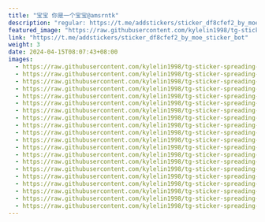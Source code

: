 ```yaml
---
title: "宝宝 你是一个宝宝@amsrntk"
description: "regular: https://t.me/addstickers/sticker_df8cfef2_by_moe_sticker_bot"
featured_image: "https://raw.githubusercontent.com/kylelin1998/tg-sticker-spreading-worldwide-images/main/img/11b0f2ec-e63a-4f32-a2b9-b74dc260eba5.jpg"
link: "https://t.me/addstickers/sticker_df8cfef2_by_moe_sticker_bot"
weight: 3
date: 2024-04-15T08:07:43+08:00
images:
  - https://raw.githubusercontent.com/kylelin1998/tg-sticker-spreading-worldwide-images/main/img/11b0f2ec-e63a-4f32-a2b9-b74dc260eba5.jpg
  - https://raw.githubusercontent.com/kylelin1998/tg-sticker-spreading-worldwide-images/main/img/6f84dde9-0dec-439e-be28-3dba03393d70.jpg
  - https://raw.githubusercontent.com/kylelin1998/tg-sticker-spreading-worldwide-images/main/img/3ef95ff8-9e0f-40e3-bef3-e48ab04f50cb.jpg
  - https://raw.githubusercontent.com/kylelin1998/tg-sticker-spreading-worldwide-images/main/img/0e649e15-c171-4a2b-98a3-b70c5ecf8c7b.jpg
  - https://raw.githubusercontent.com/kylelin1998/tg-sticker-spreading-worldwide-images/main/img/e40021db-b70b-4dce-ba53-a35c40b605a1.jpg
  - https://raw.githubusercontent.com/kylelin1998/tg-sticker-spreading-worldwide-images/main/img/f4f2a561-bae6-45b5-8755-a69b5994fdef.jpg
  - https://raw.githubusercontent.com/kylelin1998/tg-sticker-spreading-worldwide-images/main/img/0ef2dbe7-8a1a-4c57-865c-81e316717fd0.jpg
  - https://raw.githubusercontent.com/kylelin1998/tg-sticker-spreading-worldwide-images/main/img/85172794-03f2-42d5-9bf2-34d9bec73d93.jpg
  - https://raw.githubusercontent.com/kylelin1998/tg-sticker-spreading-worldwide-images/main/img/a1a4f30e-1128-4fa2-863f-3d28768b2c41.jpg
  - https://raw.githubusercontent.com/kylelin1998/tg-sticker-spreading-worldwide-images/main/img/09e2b28e-b77f-429a-aadb-7784202b8078.jpg
  - https://raw.githubusercontent.com/kylelin1998/tg-sticker-spreading-worldwide-images/main/img/893cf877-21f3-4760-acb4-4afde2ce4b3c.jpg
  - https://raw.githubusercontent.com/kylelin1998/tg-sticker-spreading-worldwide-images/main/img/4ed4588f-7097-4a9d-8db3-0ea055e092ec.jpg
  - https://raw.githubusercontent.com/kylelin1998/tg-sticker-spreading-worldwide-images/main/img/ba167ee2-3977-4a5b-b255-40471dbd68b3.jpg
  - https://raw.githubusercontent.com/kylelin1998/tg-sticker-spreading-worldwide-images/main/img/091826ec-050c-418d-99a9-2bb0386f0659.jpg
  - https://raw.githubusercontent.com/kylelin1998/tg-sticker-spreading-worldwide-images/main/img/a5d39ca6-3316-4f0f-8926-c84da4658664.jpg
  - https://raw.githubusercontent.com/kylelin1998/tg-sticker-spreading-worldwide-images/main/img/80c6467d-8f58-4a4f-954d-4c147719c849.jpg
  - https://raw.githubusercontent.com/kylelin1998/tg-sticker-spreading-worldwide-images/main/img/a9ecf419-0a87-4e9b-a316-544b77f08da9.jpg
  - https://raw.githubusercontent.com/kylelin1998/tg-sticker-spreading-worldwide-images/main/img/1659680a-0720-48f7-86cb-dde804436ef0.jpg
  - https://raw.githubusercontent.com/kylelin1998/tg-sticker-spreading-worldwide-images/main/img/912d2911-a04c-48b1-aab9-40c23105b3f4.jpg
  - https://raw.githubusercontent.com/kylelin1998/tg-sticker-spreading-worldwide-images/main/img/d79db87f-397f-4af1-8ab6-d96ab0f4b62c.jpg
---
```

